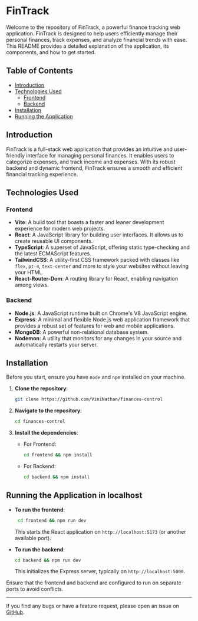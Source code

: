 # FinTrack

Welcome to the repository of FinTrack, a powerful finance tracking web application. FinTrack is designed to help users efficiently manage their personal finances, track expenses, and analyze financial trends with ease. This README provides a detailed explanation of the application, its components, and how to get started.

## Table of Contents

- [Introduction](#introduction)
- [Technologies Used](#technologies-used)
  - [Frontend](#frontend)
  - [Backend](#backend)
- [Installation](#installation)
- [Running the Application](#running-the-application)

## Introduction

FinTrack is a full-stack web application that provides an intuitive and user-friendly interface for managing personal finances. It enables users to categorize expenses, and track income and expenses. With its robust backend and dynamic frontend, FinTrack ensures a smooth and efficient financial tracking experience.

## Technologies Used

### Frontend

- **Vite**: A build tool that boasts a faster and leaner development experience for modern web projects.
- **React**: A JavaScript library for building user interfaces. It allows us to create reusable UI components.
- **TypeScript**: A superset of JavaScript, offering static type-checking and the latest ECMAScript features.
- **TailwindCSS**: A utility-first CSS framework packed with classes like `flex`, `pt-4`, `text-center` and more to style your websites without leaving your HTML.
- **React-Router-Dom**: A routing library for React, enabling navigation among views.

### Backend

- **Node.js**: A JavaScript runtime built on Chrome's V8 JavaScript engine.
- **Express**: A minimal and flexible Node.js web application framework that provides a robust set of features for web and mobile applications.
- **MongoDB**: A powerful non-relational database system.
- **Nodemon**: A utility that monitors for any changes in your source and automatically restarts your server.

## Installation

Before you start, ensure you have `node` and `npm` installed on your machine. 

1. **Clone the repository**:
   
   ```bash
   git clone https://github.com/ViniNathan/finances-control
   ```

2. **Navigate to the repository**:

   ```bash
   cd finances-control
   ```

3. **Install the dependencies**:

   - For Frontend:
   
     ```bash
     cd frontend && npm install
     ```

   - For Backend:

     ```bash
     cd backend && npm install
     ```

## Running the Application in localhost

- **To run the frontend**:

  ```bash
   cd frontend && npm run dev
  ```

  This starts the React application on `http://localhost:5173` (or another available port).

- **To run the backend**:

  ```bash
  cd backend && npm run dev
  ```

  This initializes the Express server, typically on `http://localhost:5000`.


Ensure that the frontend and backend are configured to run on separate ports to avoid conflicts.

---

If you find any bugs or have a feature request, please open an issue on [GitHub](https://github.com/ViniNathan/finances-control/issues).
